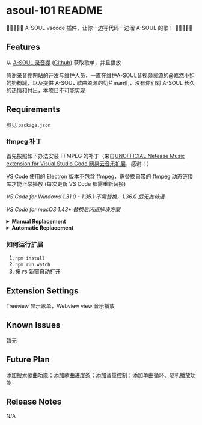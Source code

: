 # asoul-101 README

🍦🍬🥣🐺✨ A-SOUL vscode 插件，让你一边写代码一边溜 A-SOUL 的歌！ 🍦🍬🥣🐺✨

## Features

从 [A-SOUL 录音棚](studio.asf.ink) ([Github](https://github.com/chobitsnerv/lite-web-studio/tree/a-soul)) 获取歌单，并且播放

感谢录音棚网站的开发与维护人员，一直在维护A-SOUL音视频资源的@嘉然小姐的奶粉罐，以及提供 A-SOUL 歌曲资源的切片man们，没有你们对 A-SOUL 长久的热情和付出，本项目不可能实现


## Requirements

参见 `package.json` 

### ffmpeg 补丁
首先按照如下办法安装 FFMPEG 的补丁（来自[UNOFFICIAL Netease Music extension for Visual Studio Code 网易云音乐扩展](https://github.com/nondanee/vsc-netease-music)，感谢！）

[VS Code 使用的 Electron 版本不包含 ffmpeg](https://stackoverflow.com/a/51735036)，需替换自带的 ffmpeg 动态链接库才能正常播放 (每次更新 VS Code 都需重新替换)

*VS Code for Windows 1.31.0 - 1.35.1 不需替换，1.36.0 后无此待遇*

*VS Code for macOS 1.43+ 替换后闪退[解决方案](https://github.com/nondanee/vsc-netease-music/issues/86#issuecomment-786546931)*

<details><summary>
<b>Manual Replacement</b>
</summary>

通过 VS Code 版本在 `https://raw.githubusercontent.com/Microsoft/vscode/%version%/.yarnrc` 查看其使用的 Electron 版本，并于 `https://github.com/electron/electron/releases/tag/%version%` 下载对应的 **Electron 完整版本**进行替换

#### Windows
下载 **electron-%version%-win32-%arch%.zip**

替换 `./ffmpeg.dll`

#### macOS
下载 **electron-%version%-darwin-x64.zip**

替换 `./Electron.app/Contents/Frameworks/Electron\ Framework.framework/Libraries/libffmpeg.dylib`

#### Linux
下载 **electron-%version%-linux-%arch%.zip**

替换 `./libffmpeg.so`

</details>

<details><summary>
<b>Automatic Replacement</b>
</summary>

使用 Python 脚本替换 (使用[淘宝 Electron 镜像](https://npm.taobao.org/mirrors/electron/)，兼容 Python 2/3，绝大部分发行版自带环境)

**默认安装位置下 Linux 和 Windows 需要以管理员身份运行，macOS 不需要**

#### Windows Powershell

```powershell
Invoke-RestMethod https://gist.githubusercontent.com/nondanee/f157bbbccecfe29e48d87273cd02e213/raw | python
```

#### Unix Shell

```
curl https://gist.githubusercontent.com/nondanee/f157bbbccecfe29e48d87273cd02e213/raw | python
```

如果 VS Code 使用默认配置安装，脚本会自动寻找并替换，若自定义了安装位置，请自行修改 [installation](https://gist.github.com/nondanee/f157bbbccecfe29e48d87273cd02e213#file-helper-py-L20)

</details>


### 如何运行扩展
1. `npm install`
2. `npm run watch`
3. 按 `F5` 新窗自动打开

## Extension Settings

Treeview 显示歌单，Webview view 音乐播放

## Known Issues

暂无

## Future Plan

添加搜索歌曲功能；添加歌曲进度条；添加音量控制；添加单曲循环、随机播放功能

## Release Notes

N/A
